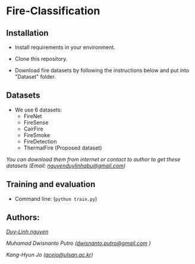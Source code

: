 # Fire-Classification
## Installation

* Install requirements in your environment. 

* Clone this repository.

* Download fire datasets by following the instructions below and put into "Dataset" folder.

## Datasets
* We use 6 datasets:
  * FireNet
  * FireSense
  * CairFire
  * FireSmoke
  * FireDetection
  * ThermalFire (Proposed dataset)
  
 *You can download them from internet or contact to author to get these datasets (Email: nguyenduylinhqbu@gmail.com)*
## Training and evaluation
* Command line: (`python train.py`)
## Authors:
*[Duy-Linh nguyen](nguyenduylinhqbu@gmail.com)*

*Muhamad Dwisnanto Putro (dwisnanto.putro@gmail.com )*

*Kang-Hyun Jo (acejo@ulsan.ac.kr)*

